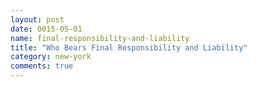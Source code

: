 ```yaml
---
layout: post
date: 0015-05-01
name: final-responsibility-and-liability
title: "Who Bears Final Responsibility and Liability"
category: new-york
comments: true
---
```



